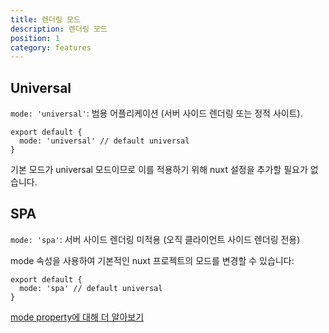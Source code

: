 ```yaml
---
title: 렌더링 모드
description: 렌더링 모드
position: 1
category: features
---
```


## Universal

`mode: 'universal'`: 범용 어플리케이션 (서버 사이드 렌더링 또는 정적 사이트).

```js{}[nuxt.config.js]
export default {
  mode: 'universal' // default universal
}
```

<base-alert type="info">
기본 모드가 universal 모드이므로 이를 적용하기 위해 nuxt 설정을 추가할 필요가 없습니다.
</base-alert>

## SPA

`mode: 'spa'`: 서버 사이드 렌더링 미적용 (오직 클라이언트 사이드 렌더링 전용)

mode 속성을 사용하여 기본적인 nuxt 프로젝트의 모드를 변경할 수 있습니다:

```js{}[nuxt.config.js]
export default {
  mode: 'spa' // default universal
}
```

<base-alert type="next">

[mode property에 대해 더 알아보기](/docs/2.x/configuration-glossary/configuration-mode)

</base-alert>
